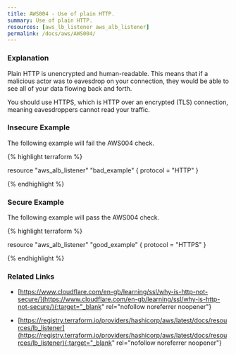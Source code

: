 ```yaml
---
title: AWS004 - Use of plain HTTP.
summary: Use of plain HTTP. 
resources: [aws_lb_listener aws_alb_listener] 
permalink: /docs/aws/AWS004/
---
```

### Explanation


Plain HTTP is unencrypted and human-readable. This means that if a malicious actor was to eavesdrop on your connection, they would be able to see all of your data flowing back and forth.

You should use HTTPS, which is HTTP over an encrypted (TLS) connection, meaning eavesdroppers cannot read your traffic.



### Insecure Example

The following example will fail the AWS004 check.

{% highlight terraform %}

resource "aws_alb_listener" "bad_example" {
	protocol = "HTTP"
}

{% endhighlight %}



### Secure Example

The following example will pass the AWS004 check.

{% highlight terraform %}

resource "aws_alb_listener" "good_example" {
	protocol = "HTTPS"
}

{% endhighlight %}



### Related Links


- [https://www.cloudflare.com/en-gb/learning/ssl/why-is-http-not-secure/](https://www.cloudflare.com/en-gb/learning/ssl/why-is-http-not-secure/){:target="_blank" rel="nofollow noreferrer noopener"}

- [https://registry.terraform.io/providers/hashicorp/aws/latest/docs/resources/lb_listener](https://registry.terraform.io/providers/hashicorp/aws/latest/docs/resources/lb_listener){:target="_blank" rel="nofollow noreferrer noopener"}


